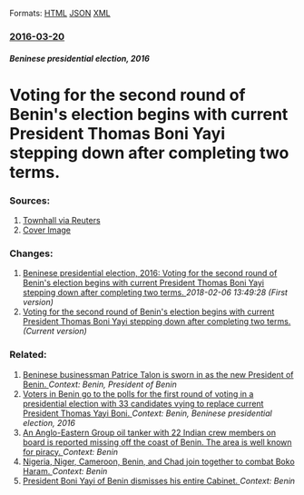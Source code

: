 
Formats: [HTML](/news/2016/03/20/voting-for-the-second-round-of-benin-s-election-begins-with-current-president-thomas-boni-yayi-stepping-down-after-completing-two-terms.html)  [JSON](/news/2016/03/20/voting-for-the-second-round-of-benin-s-election-begins-with-current-president-thomas-boni-yayi-stepping-down-after-completing-two-terms.json)  [XML](/news/2016/03/20/voting-for-the-second-round-of-benin-s-election-begins-with-current-president-thomas-boni-yayi-stepping-down-after-completing-two-terms.xml)  

### [2016-03-20](/news/2016/03/20/index.md)

##### Beninese presidential election, 2016
# Voting for the second round of Benin's election begins with current President Thomas Boni Yayi stepping down after completing two terms. 




### Sources:

1. [Townhall via Reuters](http://townhall.com/news/politics-elections/2016/03/20/benin-rivals-face-off-in-hotly-contested-presidential-runoff-n2136728)
1. [Cover Image](https://media.townhall.com/_townhall/resources/images/thog.png)

### Changes:

1. [Beninese presidential election, 2016: Voting for the second round of Benin's election begins with current President Thomas Boni Yayi stepping down after completing two terms. ](/news/2016/03/20/beninese-presidential-election-2016-voting-for-the-second-round-of-benin-s-election-begins-with-current-president-thomas-boni-yayi-steppin.md) _2018-02-06 13:49:28 (First version)_
1. [Voting for the second round of Benin's election begins with current President Thomas Boni Yayi stepping down after completing two terms. ](/news/2016/03/20/voting-for-the-second-round-of-benin-s-election-begins-with-current-president-thomas-boni-yayi-stepping-down-after-completing-two-terms.md) _(Current version)_

### Related:

1. [Beninese businessman Patrice Talon is sworn in as the new President of Benin. ](/news/2016/04/6/beninese-businessman-patrice-talon-is-sworn-in-as-the-new-president-of-benin.md) _Context: Benin, President of Benin_
2. [Voters in Benin go to the polls for the first round of voting in a presidential election with 33 candidates vying to replace current President Thomas Yayi Boni. ](/news/2016/03/6/voters-in-benin-go-to-the-polls-for-the-first-round-of-voting-in-a-presidential-election-with-33-candidates-vying-to-replace-current-preside.md) _Context: Benin, Beninese presidential election, 2016_
3. [An Anglo-Eastern Group oil tanker with 22 Indian crew members on board is reported missing off the coast of Benin. The area is well known for piracy. ](/news/2018/02/4/an-anglo-eastern-group-oil-tanker-with-22-indian-crew-members-on-board-is-reported-missing-off-the-coast-of-benin-the-area-is-well-known-fo.md) _Context: Benin_
4. [Nigeria, Niger, Cameroon, Benin, and Chad join together to combat Boko Haram. ](/news/2014/05/17/nigeria-niger-cameroon-benin-and-chad-join-together-to-combat-boko-haram.md) _Context: Benin_
5. [President Boni Yayi of Benin dismisses his entire Cabinet. ](/news/2013/08/9/president-boni-yayi-of-benin-dismisses-his-entire-cabinet.md) _Context: Benin_
